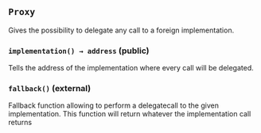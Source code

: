 ## `Proxy`



Gives the possibility to delegate any call to a foreign implementation.


### `implementation() → address` (public)



Tells the address of the implementation where every call will be delegated.


### `fallback()` (external)



Fallback function allowing to perform a delegatecall to the given implementation.
This function will return whatever the implementation call returns




